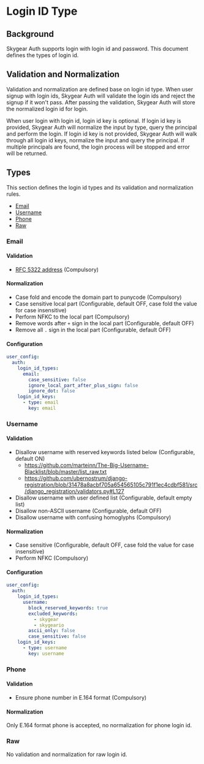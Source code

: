 # Login ID Type

## Background

Skygear Auth supports login with login id and password. This document defines the types of login id.

## Validation and Normalization

Validation and normalization are defined base on login id type. When user signup with login ids, Skygear Auth will validate the login ids and reject the signup if it won't pass. After passing the validation, Skygear Auth will store the normalized login id for login.

When user login with login id, login id key is optional. If login id key is provided, Skygear Auth will normalize the input by type, query the principal and perform the login. If login id key is not provided, Skygear Auth will walk through all login id keys, normalize the input and query the principal. If multiple principals are found, the login process will be stopped and error will be returned.

## Types

This section defines the login id types and its validation and normalization rules.

- [Email](#Email)
- [Username](#Username)
- [Phone](#Phone)
- [Raw](#Raw)

### Email

#### Validation

- [RFC 5322 address](https://tools.ietf.org/html/rfc5322#section-3.4.1) (Compulsory)

#### Normalization

- Case fold and encode the domain part to punycode (Compulsory)
- Case sensitive local part (Configurable, default OFF, case fold the value for case insensitive)
- Perform NFKC to the local part (Compulsory)
- Remove words after `+` sign in the local part (Configurable, default OFF)
- Remove all `.` sign in the local part (Configurable, default OFF)

#### Configuration
```yaml
user_config:
  auth:
    login_id_types:
      email:
        case_sensitive: false
        ignore_local_part_after_plus_sign: false
        ignore_dot: false
    login_id_keys:
      - type: email
        key: email
```

### Username

#### Validation

- Disallow username with reserved keywords listed below (Configurable, default ON)
  - https://github.com/marteinn/The-Big-Username-Blacklist/blob/master/list_raw.txt
  - https://github.com/ubernostrum/django-registration/blob/31478a8acbf705a654565105c791f1ec4cdbf581/src/django_registration/validators.py#L127
- Disallow username with user defined list (Configurable, default empty list)
- Disallow non-ASCII username (Configurable, default OFF)
- Disallow username with confusing homoglyphs (Compulsory)

#### Normalization

- Case sensitive (Configurable, default OFF, case fold the value for case insensitive)
- Perform NFKC (Compulsory)

#### Configuration
```yaml
user_config:
  auth:
    login_id_types:
      username:
        block_reserved_keywords: true
        excluded_keywords:
          - skygear
          - skygeario
        ascii_only: false
        case_sensitive: false
    login_id_keys:
      - type: username
        key: username
```

### Phone

#### Validation

- Ensure phone number in E.164 format (Compulsory)

#### Normalization

Only E.164 format phone is accepted, no normalization for phone login id.

### Raw

No validation and normalization for raw login id.
